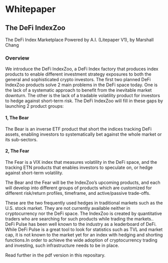 # Whitepaper
## The DeFi IndexZoo
The DeFi Index Marketplace Powered by A.I. (Litepaper V1), by Marshall Chang

### Overview
We introduce the DeFi IndexZoo, a DeFi Index factory that produces index products to enable different investment strategy exposures to both the general and sophisticated crypto investors. The first two planned DeFi IndexZoo products solve 2 main problems in the DeFi space today. One is the lack of a systematic approach to benefit from the inevitable market downturn. The other is the lack of a tradable volatility product for investors to hedge against short-term risk. The DeFi IndexZoo will fill in these gaps by launching 2 product groups:

#### 1, The Bear
The Bear is an inverse ETF product that short the indices tracking DeFi assets, enabling investors to systematically bet against the whole market or its sub-sectors.
#### 2, The Fear
The Fear is a VIX index that measures volatility in the DeFi space, and the tracking ETN products that enables investors to speculate on, or hedge against short-term volatility.

The Bear and the Fear will be the IndexZoo’s upcoming products, and each will develop into different groups of products which are customized for different risk/return profiles, timeframe, and active/passive trade-offs.

These are the two frequently used hedges in traditional markets such as the U.S. stock market.  They are not currently available neither in cryptocurrency nor the DeFi space. The IndexZoo is created by quantitative traders who are searching for such products while trading the markets.. DeFi Pulse has been well known to the industry as a leaderboard of DeFi. While DeFi Pulse is a great tool to look for statistics such as TVL and market cap, it is not known to the market yet for an index with hedging and shorting functions.In order to achieve the wide adoption of cryptocurrency trading and investing, such infrastructure needs to be  in place.

Read further in the pdf version in this repositary.
